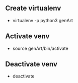 ## Create virtualenv 
- virtualenv -p python3 genArt
## Activate venv
- source genArt/bin/activate
## Deactivate venv
- deactivate
